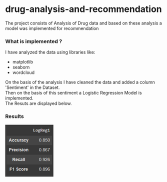 # drug-analysis-and-recommendation
The project consists of Analysis of Drug data and based on these analysis a model was implemented for recommendation

### What is implemented ? ###

I have analyzed the data using libraries like:
* matplotlib
* seaborn
* wordcloud

On the basis of the analysis I have cleaned the data and added a column 'Sentiment' in the Dataset.<br />
Then on the basis of this sentiment a Logistic Regression Model is implemented.<br />
The Resuts are displayed below.

### Results ###

![Results](result.png)
